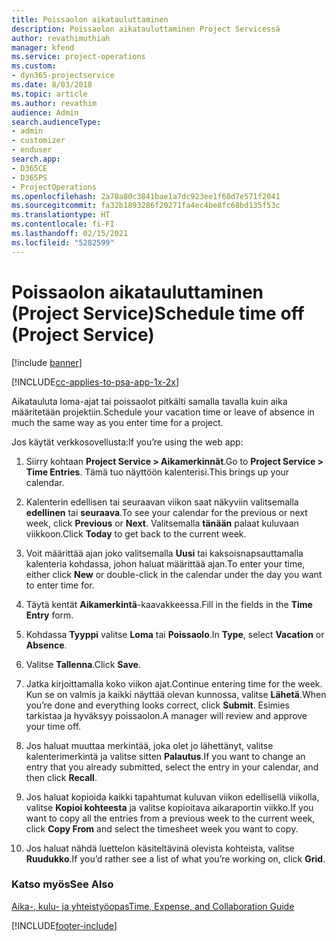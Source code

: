 ```yaml
---
title: Poissaolon aikatauluttaminen
description: Poissaolon aikatauluttaminen Project Servicessä
author: revathimuthiah
manager: kfend
ms.service: project-operations
ms.custom:
- dyn365-projectservice
ms.date: 8/03/2018
ms.topic: article
ms.author: revathim
audience: Admin
search.audienceType:
- admin
- customizer
- enduser
search.app:
- D365CE
- D365PS
- ProjectOperations
ms.openlocfilehash: 2a78a80c3841bae1a7dc923ee1f60d7e571f2041
ms.sourcegitcommit: fa32b1893286f20271fa4ec4be8fc68bd135f53c
ms.translationtype: HT
ms.contentlocale: fi-FI
ms.lasthandoff: 02/15/2021
ms.locfileid: "5282599"
---
```

# <a name="schedule-time-off-project-service"></a><span data-ttu-id="a2cdf-103">Poissaolon aikatauluttaminen (Project Service)</span><span class="sxs-lookup"><span data-stu-id="a2cdf-103">Schedule time off (Project Service)</span></span>

[!include [banner](../includes/psa-now-project-operations.md)]

[!INCLUDE[cc-applies-to-psa-app-1x-2x](../includes/cc-applies-to-psa-app-1x-2x.md)]

<span data-ttu-id="a2cdf-104">Aikatauluta loma-ajat tai poissaolot pitkälti samalla tavalla kuin aika määritetään projektiin.</span><span class="sxs-lookup"><span data-stu-id="a2cdf-104">Schedule your vacation time or leave of absence in much the same way as you enter time for a project.</span></span>  
  
 <span data-ttu-id="a2cdf-105">Jos käytät verkkosovellusta:</span><span class="sxs-lookup"><span data-stu-id="a2cdf-105">If you’re using the web app:</span></span>  
  
1.  <span data-ttu-id="a2cdf-106">Siirry kohtaan **Project Service > Aikamerkinnät**.</span><span class="sxs-lookup"><span data-stu-id="a2cdf-106">Go to **Project Service > Time Entries**.</span></span> <span data-ttu-id="a2cdf-107">Tämä tuo näyttöön kalenterisi.</span><span class="sxs-lookup"><span data-stu-id="a2cdf-107">This brings up your calendar.</span></span>  
  
2.  <span data-ttu-id="a2cdf-108">Kalenterin edellisen tai seuraavan viikon saat näkyviin valitsemalla **edellinen** tai **seuraava**.</span><span class="sxs-lookup"><span data-stu-id="a2cdf-108">To see your calendar for the previous or next week, click **Previous** or **Next**.</span></span> <span data-ttu-id="a2cdf-109">Valitsemalla **tänään** palaat kuluvaan viikkoon.</span><span class="sxs-lookup"><span data-stu-id="a2cdf-109">Click **Today** to get back to the current week.</span></span>  
  
3.  <span data-ttu-id="a2cdf-110">Voit määrittää ajan joko valitsemalla **Uusi** tai kaksoisnapsauttamalla kalenteria kohdassa, johon haluat määrittää ajan.</span><span class="sxs-lookup"><span data-stu-id="a2cdf-110">To enter your time, either click **New** or double-click in the calendar under the day you want to enter time for.</span></span>  
  
4.  <span data-ttu-id="a2cdf-111">Täytä kentät **Aikamerkintä**-kaavakkeessa.</span><span class="sxs-lookup"><span data-stu-id="a2cdf-111">Fill in the fields in the **Time Entry** form.</span></span>  
  
5.  <span data-ttu-id="a2cdf-112">Kohdassa **Tyyppi** valitse **Loma** tai **Poissaolo**.</span><span class="sxs-lookup"><span data-stu-id="a2cdf-112">In **Type**, select **Vacation** or **Absence**.</span></span>  
  
6.  <span data-ttu-id="a2cdf-113">Valitse **Tallenna**.</span><span class="sxs-lookup"><span data-stu-id="a2cdf-113">Click **Save**.</span></span>  
  
7.  <span data-ttu-id="a2cdf-114">Jatka kirjoittamalla koko viikon ajat.</span><span class="sxs-lookup"><span data-stu-id="a2cdf-114">Continue entering time for the week.</span></span> <span data-ttu-id="a2cdf-115">Kun se on valmis ja kaikki näyttää olevan kunnossa, valitse **Lähetä**.</span><span class="sxs-lookup"><span data-stu-id="a2cdf-115">When you’re done and everything looks correct, click **Submit**.</span></span> <span data-ttu-id="a2cdf-116">Esimies tarkistaa ja hyväksyy poissaolon.</span><span class="sxs-lookup"><span data-stu-id="a2cdf-116">A manager will review and approve your time off.</span></span>  
  
8.  <span data-ttu-id="a2cdf-117">Jos haluat muuttaa merkintää, joka olet jo lähettänyt, valitse kalenterimerkintä ja valitse sitten **Palautus**.</span><span class="sxs-lookup"><span data-stu-id="a2cdf-117">If you want to change an entry that you already submitted, select the entry in your calendar, and then click **Recall**.</span></span>  
  
9. <span data-ttu-id="a2cdf-118">Jos haluat kopioida kaikki tapahtumat kuluvan viikon edellisellä viikolla, valitse **Kopioi kohteesta** ja valitse kopioitava aikaraportin viikko.</span><span class="sxs-lookup"><span data-stu-id="a2cdf-118">If you want to copy all the entries from a previous week to the current week, click **Copy From** and select the timesheet week you want to copy.</span></span>  
  
10. <span data-ttu-id="a2cdf-119">Jos haluat nähdä luettelon käsiteltävinä olevista kohteista, valitse **Ruudukko**.</span><span class="sxs-lookup"><span data-stu-id="a2cdf-119">If you’d rather see a list of what you’re working on, click **Grid**.</span></span>  
  
### <a name="see-also"></a><span data-ttu-id="a2cdf-120">Katso myös</span><span class="sxs-lookup"><span data-stu-id="a2cdf-120">See Also</span></span>  
 [<span data-ttu-id="a2cdf-121">Aika-, kulu- ja yhteistyöopas</span><span class="sxs-lookup"><span data-stu-id="a2cdf-121">Time, Expense, and Collaboration Guide</span></span>](../psa/time-expense-collaboration-guide.md)


[!INCLUDE[footer-include](../includes/footer-banner.md)]